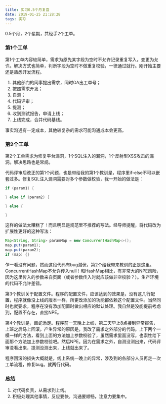 ```yaml
---
title: 实习0.5个月复盘
date: 2019-01-25 21:28:28
tags: 实习
---
```


0.5个月，2个星期，共经手2个工单。

### 第1个工单

第1个工单内容较简单，需求为原先某字段为空时不允许记录重复写入，变更为允许。解决方式也简单，判断字段为空时不做重复校验，一律通过就行。刚开始主要还是熟悉开发流程。

1. 其他部门的同事提出需求，同时OA出工单号；
2. 按照需求开发；
3. 自测；
4. 代码评审；
5. 提测；
6. 收到测试报告，申请上线；
7. 上线完成，合并代码基线。

事实沟通有一定成本，其他较复杂的需求可能沟通成本会更高。

### 第2个工单

第2个工单需求为修复平台漏洞，1个SQL注入的漏洞，1个反射型XSS攻击的漏洞。解决思路也是常规。

代码评审后改正的第1个问题，也是带给我的第1个教训是，程序里if-else不可以嵌套过多。修复SQL注入漏洞需要对多个参数做校验，我一开始的做法是：

```Java
if (param1) {

} else if (param2) {

} else {

}
```

这样的做法太糟糕了！而且明显是规范里不推荐的写法。经导师提醒，将代码改为扩展性更好的这种写法：

```Java
Map<String, String> paramMap = new ConcurrentHashMap<>();
map.put(param1);
map.put(param2);
if (map) {}
```

乍一看没有问题，然而这段代码有bug潜伏，第2个给我带来教训的正是这里。ConcurrentHashMap不允许传入null！和HashMap相比，有非常大的NPE风险，因为这里传入的参数来自页面（或者参数传入时就应该做非空校验？）。生产环境的代码不允许差错。

第3个教训关于配置文件。程序的配置文件，应该达到的效果是，没有这几行配置，程序就像没上线的版本一样，所更改添加的功能都依赖这个配置文件。当然同时也就要求，程序在没有添加配置时做出相应的默认处理。我自然是没能提前考虑到，配置不存在，直接NPE。

第4个教训是，画蛇添足。程序前一天晚上上线，第二天早上8点接到异常报告，上班之后马上回滚。产生异常的原因是，我改了需求之外部分的代码。上下两个一模一样的方法，看到上面的方法加上参数校验了，虽然需求里面没写，也索性给下面那个方法加上参数校验吧。然后NPE。因为在需求之外，自测没测出来，代码评审没看出来，提测没测出来，上线就出来了。

程序回滚的损失大概就是，线上系统一晚上的异常，涉及到的各部分人员再走一次工单流程，修复bug。就两行代码。

### 总结

1. 对代码负责，从需求到上线。
2. 积极处理其他事情，反应要快，沟通要顺畅，注意力要集中。
